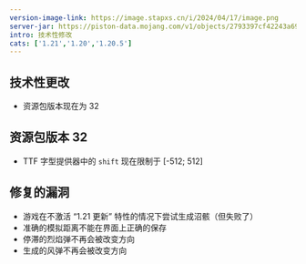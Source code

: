 ```yaml
---
version-image-link: https://image.stapxs.cn/i/2024/04/17/image.png
server-jar: https://piston-data.mojang.com/v1/objects/2793397cf42243a69fca37ff0887e8560a36c583/server.jar
intro: 技术性修改
cats: ['1.21','1.20','1.20.5']
---
```

## 技术性更改
* 资源包版本现在为 32

## 资源包版本 32
* TTF 字型提供器中的 `shift` 现在限制于 [-512; 512]

## 修复的漏洞
* 游戏在不激活 “1.21 更新” 特性的情况下尝试生成沼骸（但失败了）
* 准确的模拟距离不能在界面上正确的保存
* 停滞的烈焰弹不再会被改变方向
* 生成的风弹不再会被改变方向
